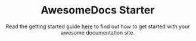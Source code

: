 <div align="center">
  <h1>AwesomeDocs Starter</h1>
  <p>Read the getting started guide <a title="Getting Started with AwesomeDocs Starter" href="https://github.com/AwesomeDocs/AwesomeDocs/blob/master/README.md">here</a> to find out how to get started with your awesome documentation site.</p>
</div>
